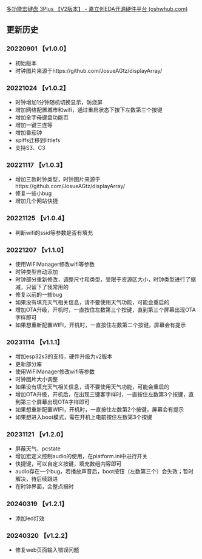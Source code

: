 [多功能宏键盘 3Plus 【V2版本】 - 嘉立创EDA开源硬件平台 (oshwhub.com)](https://oshwhub.com/kakaka/Multi-function-macro-keyboard-3Plus20-version)

## 更新历史

### 20220901 【v1.0.0】

- 初始版本
- 时钟图片来源于https://github.com/JosueAGtz/displayArray/

### 20221024 【v1.0.2】

- 时钟增加1分钟随机切换显示，防烧屏
- 增加网络配置城市和wifi，通过重启状态下按下左数第三个按键
- 增加全字母键盘功能页
- 增加一键三连等
- 增加番茄钟
- spiffs迁移到littlefs
- 支持S3、C3

### 20221117 【v1.0.3】

- 增加三款时钟类型，时钟图片来源于https://github.com/JosueAGtz/displayArray/
- 修复一些小bug
- 增加几个网站快捷

### 20221125 【v1.0.4】

- 判断wifi的ssid等参数是否有填充

### 20221207 【v1.1.0】

- 使用WiFiManager修改wifi等参数
- 时钟类型自动添加
- 时钟部分重新修改，调整尺寸和类型，受限于资源区大小，时钟类型进行了缩减，只留下了我常用的
- 修复以前的一些bug
- 如果没有填充天气相关信息，请不要使用天气功能，可能会重启的
- 增加OTA升级，开机时，一直按住左数第三个按键，直到第三个屏幕出现OTA字样即可
- 如果想重新配置WIFI，开机时，一直按住左数第二个按键，屏幕会有提示

### 20231114 【v1.1.1】

- 增加esp32s3的支持，硬件升级为v2版本
- 更新部分库
- 使用WiFiManager修改wifi等参数
- 时钟图片大小调整
- 如果没有填充天气相关信息，请不要使用天气功能，可能会重启的
- 增加OTA升级，开机后，在出现三键客字样时，一直按住左数第3个按键，直到第三个屏幕出现OTA字样即可
- 如果想重新配置WIFI，开机时，一直按住左数第2个按键，屏幕会有提示
- 如果想进入boot模式，需在开机上电前按住左数第3个按键

### 20231121 【v1.2.0】

- 屏蔽天气、pcstate
- 增加宏定义控制audio的使用，在platform.ini中进行开关
- 快捷键，可以自定义按键，填充数组内容即可
- audio存在一个bug，若播放声音后，boot按钮（左数第三个）会失效；暂时解决，待后续跟进
- 在时钟界面，会整点报时

### 20240319 【v1.2.1】

- 添加led灯效

### 20240320 【v1.2.2】

- 修复web页面输入错误问题
